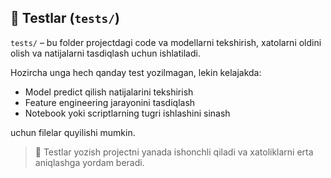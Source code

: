 ## 🧪 Testlar (`tests/`)

`tests/` – bu folder projectdagi code va modellarni tekshirish, xatolarni oldini olish va natijalarni tasdiqlash uchun ishlatiladi.  

Hozircha unga hech qanday test yozilmagan, lekin kelajakda:

- Model predict qilish natijalarini tekshirish  
- Feature engineering jarayonini tasdiqlash  
- Notebook yoki scriptlarning tugri ishlashini sinash  

uchun filelar quyilishi mumkin.  

> 🔹 Testlar yozish projectni yanada ishonchli qiladi va xatoliklarni erta aniqlashga yordam beradi.  
